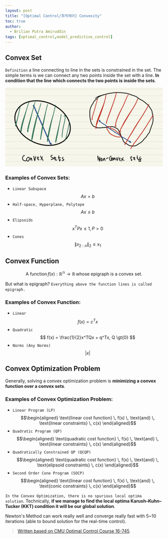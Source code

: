 ```yaml
---
layout: post
title: "[Optimal Control/최적제어] Convexity"
toc: true
author:
  - Brilian Putra Amiruddin
tags: [optimal_control,model_predictive_control]
---
```


## Convex Set
`Definition` a line connecting to line in the sets is constrained in the set. The simple terms is we can connect any two points inside the set with a line. **In condition that the line which connects the two points is inside the sets**.

![Convex Set](/assets/fig/convexsets.png)

### Examples of Convex Sets:
- `Linear Subspace` $$ Ax =b $$
- `Half-space, Hyperplane, Polytope` $$ Ax \leq{b} $$
- `Elipsoids` $$ x^TPx \leq 1, P \gt 0 $$
- `Cones` $$ \| x_{2:n}\|_2 \leq  x_1  $$

## Convex Function
$$ \text{A function} \, f(x) :  \mathbb{R^n} \rightarrow \mathbb{R} \, \text{whose epigraph is a convex set.} $$

But what is epigraph? `Everything above the function lines is called epigraph.`

### Examples of Convex Function:
- `Linear` $$f(x) = c^Tx $$
- `Quadratic` $$ f(x) = \frac{1}{2}x^TQx + q^Tx, Q \gt{0} $$
- `Norms (Any Norms)` $$  \lvert x \rvert $$

## Convex Optimization Problem
Generally, solving a convex optimization problem is **minimizing a convex function over a convex sets**. 
### Examples of Convex Optimization Problem:
- `Linear Program (LP)` $$\begin{aligned}  \text{linear cost function} \, f(x) \, \text{and} \, \text{linear constraints} \, c(x) \end{aligned}$$
- `Quadratic Program (QP)` $$\begin{aligned}  \text{quadratic cost function} \, f(x) \, \text{and} \, \text{linear constraints} \, c(x) \end{aligned}$$
- `Quadratically Constrained QP (QCQP)` $$\begin{aligned}  \text{quadratic cost function} \, f(x) \, \text{and} \, \text{elipsoid constraints} \, c(x) \end{aligned}$$
- `Second Order Cone Program (SOCP)` $$\begin{aligned}  \text{linear cost function} \, f(x) \, \text{and} \, \text{conic constraints} \, c(x) \end{aligned}$$

`In the Convex Optimization, there is no spurious local optima solution`. Technically, **if we manage to find the local optima Karush–Kuhn–Tucker (KKT) condition it will be our global solution**.

Newton's Method can work really well and converge really fast with 5~10 iterations (able to bound solution for the real-time control).
> [Written based on CMU Optimal Control Course 16-745](https://www.youtube.com/playlist?list=PLZnJoM76RM6KugDT9sw5zhAmqKnGeoLRa).
